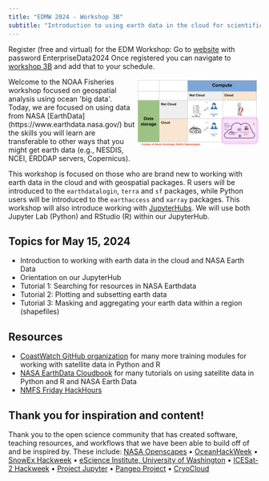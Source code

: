 ```yaml
---
title: "EDMW 2024 - Workshop 3B"
subtitle: "Introduction to using earth data in the cloud for scientific workflows"
---
```


Register (free and virtual) for the EDM Workshop: Go to [website](https://2024noaaedmw.sched.com/) with password EnterpriseData2024  Once registered you can navigate to [workshop 3B](https://2024noaaedmw.sched.com/event/58a6a2f2f583464e45f7db30afd26624) and add that to your schedule.

<img src="images/cloud-overview.png" style="width:250px; float:right;">
Welcome to the NOAA Fisheries workshop focused on geospatial analysis using ocean 'big data'. Today, we are focused on using data from NASA [EarthData](https://www.earthdata.nasa.gov/) but the skills you will learn are transferable to other ways that you might get earth data (e.g., NESDIS, NCEI, ERDDAP servers, Copernicus).

This workshop is focused on those who are brand new to working with earth data in the cloud and with geospatial packages. R users will be introduced to the `earthdatalogin`, `terra` and `sf` packages, while Python users will be introduced to the `earthaccess` and `xarray` packages.  This workshop will also introduce working with [JupyterHubs](https://jupyter.org/hub). We will use both Jupyter Lab (Python) and RStudio (R) within our JupyterHub. 

## Topics for May 15, 2024

* Introduction to working with earth data in the cloud and NASA Earth Data
* Orientation on our JupyterHub
* Tutorial 1: Searching for resources in NASA Earthdata
* Tutorial 2: Plotting and subsetting earth data
* Tutorial 3: Masking and aggregating your earth data within a region (shapefiles)

## Resources

* [CoastWatch GitHub organization](https://github.com/coastwatch-training) for many more training modules for working with satellite data in Python and R
* [NASA EarthData Cloudbook](https://nasa-openscapes.github.io/earthdata-cloud-cookbook/) for many tutorials on using satellite data in Python and R and NASA Earth Data
* [NMFS Friday HackHours](https://nmfs-opensci.github.io/NOAAHackDays/)

## Thank you for inspiration and content!

Thank you to the open science community that has created software, teaching resources, and workflows that we have been able to build off of and be inspired by. These include: 
[NASA Openscapes](https://nasa-openscapes.github.io) &bullet; 
[OceanHackWeek](https://oceanhackweek.org) &bullet; 
[SnowEx Hackweek](https://snowex.hackweek.io/) &bullet; 
[eScience Institute, University of Washington](https://guidebook.hackweek.io/intro.html) &bullet; 
[ICESat-2 Hackweek](https://icesat-2-2022.hackweek.io/) &bullet;
[Project Jupyter](https://jupyter.org/) &bullet; 
[Pangeo Project](https://pangeo.io/) &bullet; 
[CryoCloud](https://cryointhecloud.com/)
<br/><br/>



